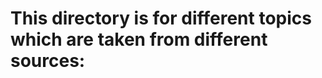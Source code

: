 This directory is for different topics which are taken from different sources:
==============================================================================
